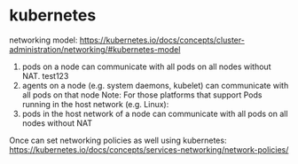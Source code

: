# kubernetes

networking model:  https://kubernetes.io/docs/concepts/cluster-administration/networking/#kubernetes-model

1. pods on a node can communicate with all pods on all nodes without NAT. test123
2. agents on a node (e.g. system daemons, kubelet) can communicate with all pods on that node
Note: For those platforms that support Pods running in the host network (e.g. Linux):
3. pods in the host network of a node can communicate with all pods on all nodes without NAT

Once can set networking policies as well using kubernetes:
https://kubernetes.io/docs/concepts/services-networking/network-policies/

